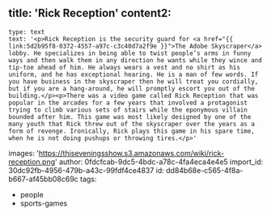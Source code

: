 title: 'Rick Reception'
content2:
  -
    type: text
    text: '<p>Rick Reception is the security guard for <a href="{{ link:5d2b95f8-0372-4557-a97c-c3c40d7a2f9e }}">The Adobe Skyscraper</a> lobby. He specializes in being able to twist people’s arms in funny ways and then walk them in any direction he wants while they wince and tip-toe ahead of him. He always wears a vest and no shirt as his uniform, and he has exceptional hearing. He is a man of few words. If you have business in the skyscraper then he will treat you cordially, but if you are a hang-around, he will promptly escort you out of the building.</p><p>There was a video game called Rick Reception that was popular in the arcades for a few years that involved a protagonist trying to climb various sets of stairs while the eponymous villain bounded after him. This game was most likely designed by one of the many youth that Rick threw out of the skyscraper over the years as a form of revenge. Ironically, Rick plays this game in his spare time, when he is not doing pushups or throwing tires.</p>'
images: 'https://thiseveningsshow.s3.amazonaws.com/wiki/rick-reception.png'
author: 0fdcfcab-9dc5-4bdc-a78c-4fa4eca4e4e5
import_id: 30dc92fb-4956-479b-a43c-99fdf4ce4837
id: dd84b68e-c565-4f8a-b667-af45bb08c69c
tags:
  - people
  - sports-games
